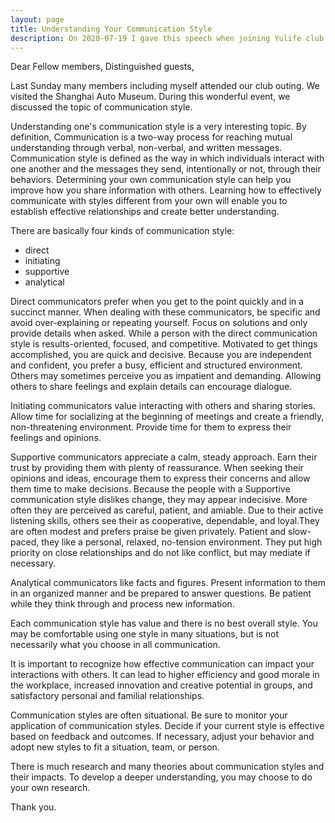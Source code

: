 ```yaml
---
layout: page
title: Understanding Your Communication Style
description: On 2020-07-19 I gave this speech when joining Yulife club of Toastmaster.
---
```



Dear Fellow members,
Distinguished guests,

Last Sunday many members including myself attended our club outing. We visited the Shanghai
Auto Museum. During this wonderful event, we discussed the topic of communication style.

Understanding one's communication style is a very interesting topic. By definition, Communication
is a two-way process for reaching mutual understanding through verbal, non-verbal, and written
messages. Communication style is defined as the way in which individuals interact with one another
and the messages they send, intentionally or not, through their behaviors. Determining your own
communication style can help you improve how you share information with others. Learning how to
effectively communicate with styles different from your own will enable you to establish effective
relationships and create better understanding.

There are basically four kinds of communication style:
 - direct
 - initiating
 - supportive
 - analytical

Direct communicators prefer when you get to the point quickly and in a succinct manner. When dealing
with these communicators, be specific and avoid over-explaining or repeating yourself. Focus on
solutions and only provide details when asked. While a person with the direct communication style
is results-oriented, focused, and competitive. Motivated to get things accomplished, you are
quick and decisive. Because you are independent and confident, you prefer a busy, efficient and
structured environment. Others may sometimes perceive you as impatient and demanding. Allowing
others to share feelings and explain details can encourage dialogue.

Initiating communicators value interacting with others and sharing stories. Allow time for socializing
at the beginning of meetings and create a friendly, non-threatening environment. Provide time for them
to express their feelings and opinions.

Supportive communicators appreciate a calm, steady approach. Earn their trust by providing them with
plenty of reassurance. When seeking their opinions and ideas, encourage them to express their concerns
and allow them time to make decisions. Because the people with a Supportive communication style dislikes
change, they may appear indecisive. More often they are perceived as careful, patient, and amiable. Due
to their active listening skills, others see their as cooperative, dependable, and loyal.They are often
modest and prefers praise be given privately. Patient and slow-paced, they like a personal, relaxed,
no-tension environment. They put high priority on close relationships and do not like conflict, but
may mediate if necessary.

Analytical communicators like facts and figures. Present information to them in an organized manner and
be prepared to answer questions. Be patient while they think through and process new information.

Each communication style has value and there is no best overall style. You may be comfortable using one
style in many situations, but is not necessarily what you choose in all communication.

It is important to recognize how effective communication can impact your interactions with others.
It can lead to higher efficiency and good morale in the workplace, increased innovation and creative
potential in groups, and satisfactory personal and familial relationships.

Communication styles are often situational. Be sure to monitor your application of communication styles.
Decide if your current style is effective based on feedback and outcomes. If necessary, adjust your
behavior and adopt new styles to fit a situation, team, or person.

There is much research and many theories about communication styles and their impacts. To develop a deeper
understanding, you may choose to do your own research.

Thank you.
